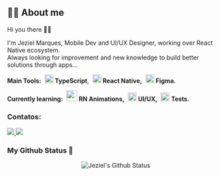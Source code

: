 ## 🙋‍♂️ About me

Hi you there 👋🏻

I'm Jeziel Marques, Mobile Dev and UI/UX Designer, working over React Native ecosystem. <br/>
Always looking for improvement and new knowledge to build better solutions through apps...

<strong>Main Tools:</strong> 
<img style="margin-left: 4px" src="https://i.ibb.co/PZ2XZgr/ts.png" width="20"/> <b>TypeScript</b>, 
<img style="margin-left: 4px" src="https://cdn.jsdelivr.net/gh/devicons/devicon/icons/react/react-original.svg" width="20"/> <b>React Native,</b> 
<img style="margin-left: 4px" src="https://cdn.jsdelivr.net/gh/devicons/devicon/icons/figma/figma-original.svg" width="20"/> <b>Figma.</b>

<strong>Currently learning:</strong>
<img style="margin-left: 4px" src="https://cdn.jsdelivr.net/gh/devicons/devicon/icons/react/react-original.svg" width="25"/> <b>RN Animations,</b> 
<img style="margin-left: 4px" src="https://cdn.jsdelivr.net/gh/devicons/devicon/icons/figma/figma-original.svg" width="20"/> <b>UI/UX,</b>
<img style="margin-left: 4px" src="https://i.ibb.co/1dsZ6RY/jest.png" width="20"/> <b>Tests.</b>

### Contatos:

<div>
 <a href="mailto:contato@jezielmarques7@gmail.com">
  <img src="https://img.shields.io/badge/Gmail-D14836?style=for-the-badge&logo=gmail&logoColor=white" target="__blank">
 </a>
 
 <a href="https://www.linkedin.com/in/jeziel-marques" target="_blank">
  <img src="https://img.shields.io/badge/-LinkedIn-%230077B5?style=for-the-badge&logo=linkedin&logoColor=white" target="__blank">
 </a>   
</div>
 


### My Github Status  🚀

<p align="center">
  <img align="center" src="https://github-readme-stats.vercel.app/api?username=jezielm7&show_icons=true&theme=dracula" alt="Jeziel's Github Status" />
</p>
